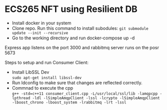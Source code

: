 # ECS265 NFT using Resilient DB

- Install docker in your system
- Clone repo. Run this command to install subodules: 
```git submodule update --init --recursive```
- Go to the working directory and run docker-compose up -d

Express app listens on the port 3000 and rabbitmq server runs on the posr 5673

Steps to setup and run Consumer Client:

- Install LibSSL Dev <br>
```sudo apt-get install libssl-dev```
- Run ldconfig to make sure that changes are reflected correctly.
- Commnad to execute the cpp <br>
```g++ -std=c++11 consumer_client.cpp -L/usr/local/ssl/lib -lamqpcpp -lpthread -ldl -lSimpleAmqpClient -lssl -lcrypto -lSimpleAmqpClient -lboost_chrono -lboost_system -lrabbitmq -lrt -lssl```
